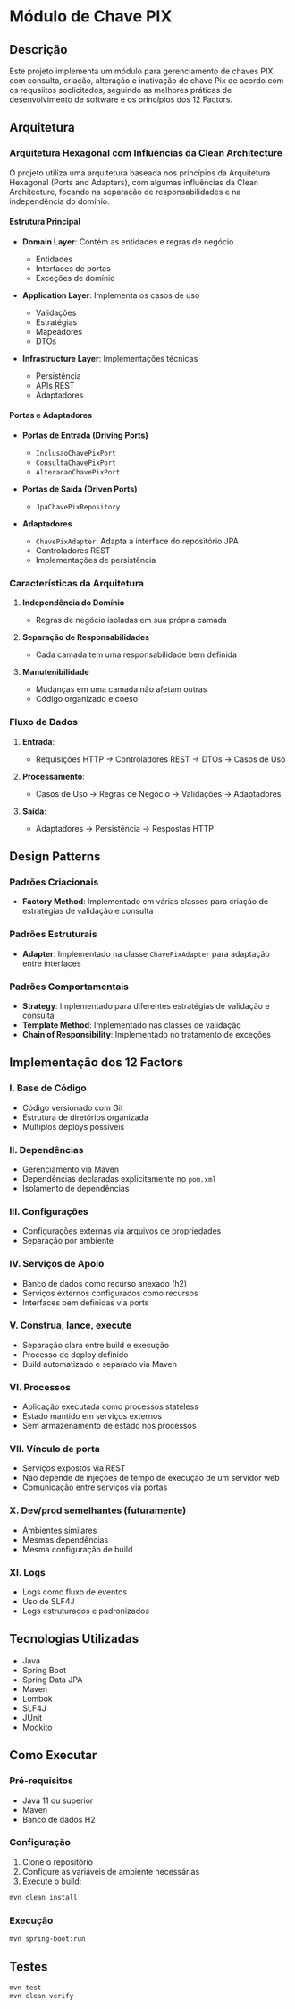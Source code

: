 # Módulo de Chave PIX

## Descrição
Este projeto implementa um módulo para gerenciamento de chaves PIX, com consulta, criação, alteração e inativação de chave Pix de acordo com os requsiitos soclicitados, seguindo as melhores práticas de desenvolvimento de software e os princípios dos 12 Factors.

## Arquitetura

### Arquitetura Hexagonal com Influências da Clean Architecture
O projeto utiliza uma arquitetura baseada nos princípios da Arquitetura Hexagonal (Ports and Adapters), com algumas influências da Clean Architecture, focando na separação de responsabilidades e na independência do domínio.

#### Estrutura Principal
- **Domain Layer**: Contém as entidades e regras de negócio
  - Entidades 
  - Interfaces de portas 
  - Exceções de domínio

- **Application Layer**: Implementa os casos de uso
  - Validações  
  - Estratégias
  - Mapeadores 
  - DTOs 

- **Infrastructure Layer**: Implementações técnicas
  - Persistência
  - APIs REST
  - Adaptadores

#### Portas e Adaptadores
- **Portas de Entrada (Driving Ports)**
  - `InclusaoChavePixPort`
  - `ConsultaChavePixPort`
  - `AlteracaoChavePixPort`

- **Portas de Saída (Driven Ports)**
  - `JpaChavePixRepository`

- **Adaptadores**
  - `ChavePixAdapter`: Adapta a interface do repositório JPA
  - Controladores REST
  - Implementações de persistência

### Características da Arquitetura
1. **Independência do Domínio**
   - Regras de negócio isoladas em sua própria camada

2. **Separação de Responsabilidades**
   - Cada camada tem uma responsabilidade bem definida

3. **Manutenibilidade**
   - Mudanças em uma camada não afetam outras
   - Código organizado e coeso

### Fluxo de Dados
1. **Entrada**: 
   - Requisições HTTP → Controladores REST → DTOs → Casos de Uso

2. **Processamento**:
   - Casos de Uso → Regras de Negócio → Validações → Adaptadores

3. **Saída**:
   - Adaptadores → Persistência → Respostas HTTP

## Design Patterns

### Padrões Criacionais
- **Factory Method**: Implementado em várias classes para criação de estratégias de validação e consulta

### Padrões Estruturais
- **Adapter**: Implementado na classe `ChavePixAdapter` para adaptação entre interfaces

### Padrões Comportamentais
- **Strategy**: Implementado para diferentes estratégias de validação e consulta
- **Template Method**: Implementado nas classes de validação
- **Chain of Responsibility**: Implementado no tratamento de exceções

## Implementação dos 12 Factors

### I. Base de Código
- Código versionado com Git
- Estrutura de diretórios organizada
- Múltiplos deploys possíveis

### II. Dependências
- Gerenciamento via Maven
- Dependências declaradas explicitamente no `pom.xml`
- Isolamento de dependências

### III. Configurações
- Configurações externas via arquivos de propriedades
- Separação por ambiente

### IV. Serviços de Apoio
- Banco de dados como recurso anexado (h2)
- Serviços externos configurados como recursos
- Interfaces bem definidas via ports

### V. Construa, lance, execute 
- Separação clara entre build e execução
- Processo de deploy definido
- Build automatizado e separado via Maven

### VI. Processos
- Aplicação executada como processos stateless
- Estado mantido em serviços externos
- Sem armazenamento de estado nos processos

### VII. Vínculo de porta
- Serviços expostos via REST
- Não depende de injeções de tempo de execução de um servidor web 
- Comunicação entre serviços via portas

### X. Dev/prod semelhantes (futuramente)
- Ambientes similares
- Mesmas dependências
- Mesma configuração de build

### XI. Logs
- Logs como fluxo de eventos
- Uso de SLF4J
- Logs estruturados e padronizados

## Tecnologias Utilizadas
- Java
- Spring Boot
- Spring Data JPA
- Maven
- Lombok
- SLF4J
- JUnit
- Mockito

## Como Executar

### Pré-requisitos
- Java 11 ou superior
- Maven
- Banco de dados H2

### Configuração
1. Clone o repositório
2. Configure as variáveis de ambiente necessárias
3. Execute o build:
```bash
mvn clean install
```

### Execução
```bash
mvn spring-boot:run
```

## Testes
```bash
mvn test
mvn clean verify       
```